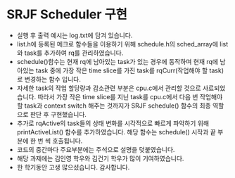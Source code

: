 # SRJF Scheduler 구현
* 실행 후 출력 예시는 log.txt에 담겨 있습니다.
* list.h에 등록된 메크로 함수들을 이용하기 위해 schedule.h의 sched_array에 list와 task를 추가하여 rq를 관리하였습니다.
* schedule()함수는 현재 rq에 남아있는 task가 있는 경우에 동작하며 현재 rq에 남아있는 task 중에 가장 작은 time slice를 가진 task를 rqCurr(작업해야 할 task)로 변경하는 함수 입니다.
* 자세한 task의 작업 할당량과 감소관련 부분은 cpu.c에서 관리할 것으로 사료되었습니다. 따라서 가장 작은 time slice를 지닌 task를 cpu.c에서 다음 번 작업해야 할 task과 context switch 해주는 것까지가 SRJF schedule() 함수의 최종 역할으로 판단 후 구현했습니다.
* 추가로 rqActive의 task들의 상태 변화를 시각적으로 빠르게 파악하기 위해 printActiveList() 함수를 추가하였습니다. 해당 함수는 schedule() 시작과 끝 부분에 한 번 씩 호출됩니다.
* 코드의 중간마다 주요부분에는 주석으로 설명을 덧붙였습니다.
* 해당 과제에는 김인영 학우와 김건기 학우가 많이 기여하였습니다.
* 한 학기동안 고생 많으셨습니다. 감사합니다.